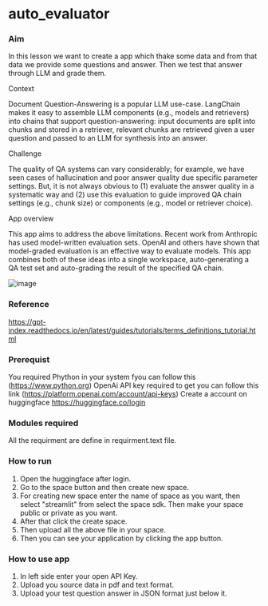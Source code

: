 # auto_evaluator

### Aim
In this lesson we want to create a app which thake some data and from that data we provide some questions and answer. Then we test that answer through LLM and grade them.

Context

Document Question-Answering is a popular LLM use-case. LangChain makes it easy to assemble LLM components (e.g., models and retrievers) into chains that support question-answering: input documents are split into chunks and stored in a retriever, relevant chunks are retrieved given a user question and passed to an LLM for synthesis into an answer.

Challenge

The quality of QA systems can vary considerably; for example, we have seen cases of hallucination and poor answer quality due specific parameter settings. But, it is not always obvious to (1) evaluate the answer quality in a systematic way and (2) use this evaluation to guide improved QA chain settings (e.g., chunk size) or components (e.g., model or retriever choice).

App overview

This app aims to address the above limitations. Recent work from Anthropic has used model-written evaluation sets. OpenAI and others have shown that model-graded evaluation is an effective way to evaluate models. This app combines both of these ideas into a single workspace, auto-generating a QA test set and auto-grading the result of the specified QA chain.

![image](https://github.com/DeepakJaiz/auto_evaluator/assets/120568685/d9a2aaac-e8c1-4836-b6d8-7121ad797ccf)

### Reference
https://gpt-index.readthedocs.io/en/latest/guides/tutorials/terms_definitions_tutorial.html

### Prerequist
You required Phython in your system fyou can follow this (https://www.python.org)
OpenAi API key required to get you can follow this link (https://platform.openai.com/account/api-keys)
Create a account on huggingface https://huggingface.co/login

### Modules required
All the requirment are define in requirment.text file.
### How to run
1. Open the huggingface after login.
2. Go to the space button and then create new space.
3. For creating new space enter the name of space as you want, then select "streamlit" from select the space sdk. Then make your space public or private as you want.
4. After that click the create space.
5. Then upload all the above file in your space.
6. Then you can see your application by clicking the app button.

### How to use app
1. In left side enter your open API Key.
2. Upload you source data in pdf and text format.
3. Upload your test question answer in JSON format just below it.
